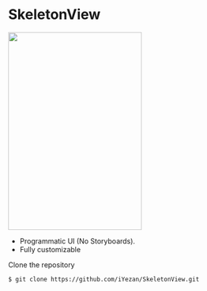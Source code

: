 # SkeletonView

<img src="https://user-images.githubusercontent.com/29463442/163627924-32b6e48b-3c50-423a-855f-e82f12ebdfad.gif" width="270" height="400" />

* Programmatic UI (No Storyboards).
* Fully customizable

Clone the repository

```$ git clone https://github.com/iYezan/SkeletonView.git```
